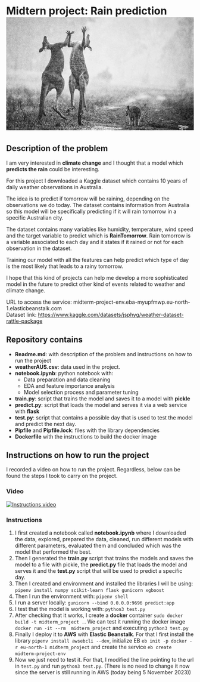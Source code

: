 # Midtern project: Rain prediction![Kangaroos in the rain](https://github.com/batxes/MLzoomcamp/blob/main/midterm_project/kangaroos.jpg)

## Description of the problem

I am very interested in **climate change** and I thought that a model which **predicts the rain** could be interesting.  

For this project I downloaded a Kaggle dataset which contains 10 years of daily weather observations in Australia.  

The idea is to predict if tomorrow will be raining, depending on the observations we do today. The dataset contains information from Australia so this model will be specifically predicting if it will rain tomorrow in a specific Australian city.  

The dataset contains many variables like humidity, temperature, wind speed and the target variable to predict which is **RainTomorrow**. Rain tomorrow is a variable associated to each day and it states if it rained or not for each observation in the dataset.  

Training our model with all the features can help predict which type of day is the most likely that leads to a rainy tomorrow.  

I hope that this kind of projects can help me develop a more sophisticated model in the future to predict other kind of events related to weather and climate change. 

URL to access the service: midterm-project-env.eba-myupfmwp.eu-north-1.elasticbeanstalk.com  
Dataset link: https://www.kaggle.com/datasets/jsphyg/weather-dataset-rattle-package


## Repository contains

 - **Readme.md**: with description of the problem and instructions on how to run the project
 - **weatherAUS.csv**: data used in the project.
 - **notebook.ipynb**: python notebook with:
	 - Data preparation and data cleaning
	 - EDA and feature importance analysis
	 - Model selection process and parameter tuning
 - **train.py**: script that trains the model and saves it to a model with **pickle**
 - **predict.py**: script that loads the model and serves it via a web service with **flask**
 - **test.py**: script that contains a possible day that is used to test the model and predict the next day.
 - **Pipfile** and **Pipfile.lock**: files with the library dependencies
 - **Dockerfile** with the instructions to build the docker image
 

## Instructions on how to run the project
I recorded a video on how to run the project. Regardless, below can be found the steps I took to carry on the project.
### Video

[![Instructions video](https://img.youtube.com/vi/rLU9D3jbrng/maxresdefault.jpg)](https://youtu.be/rLU9D3jbrng)



### Instructions

 1. I first created a notebook called **notebook.ipynb** where I downloaded the data, explored, prepared the data, cleaned, run different models with different parameters, evaluated them and concluded which was the model that performed the best.
 2. Then I generated the **train.py** script that trains the models and saves the model to a file with pickle, the **predict.py** file that loads the model and serves it and the **test.py** script that will be used to predict a specific day.
 3.  Then I created and environment and installed the libraries I will be using: `pipenv install numpy scikit-learn flask gunicorn xgboost`
 4. Then I run the environment with: `pipenv shell`
 5. I run a server locally: `gunicorn --bind 0.0.0.0:9696 predict:app`
 6. I test that the model is working with: `python3 test.py`
 7. After checking that it works, I create a **docker** container `sudo docker build -t midterm_project .`. We can test it running the docker image `docker run -it --rm  midterm_project` and executing `python3 test.py`
 8. Finally I deploy it to **AWS** with **Elastic Beanstalk**. For that I first install the library `pipenv install awsebcli --dev`, initialize EB `eb init -p docker -r eu-north-1 midterm_project` and create the service `eb create midterm-project-env`
 9. Now we just need to test it. For that, I modified the line pointing to the url in `test.py` and run `python3 test.py`. (There is no need to change it now since the server is still running in AWS (today being 5 November 2023))



